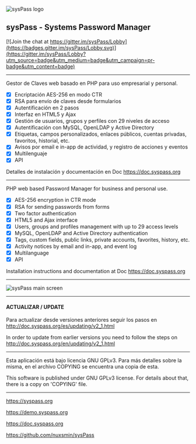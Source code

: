 ![sysPass logo](https://syspass.org/assets/imgs/syspass_bg_bluegrey.png)

## sysPass - Systems Password Manager

[![Join the chat at https://gitter.im/sysPass/Lobby](https://badges.gitter.im/sysPass/Lobby.svg)](https://gitter.im/sysPass/Lobby?utm_source=badge&utm_medium=badge&utm_campaign=pr-badge&utm_content=badge)

----------------

Gestor de Claves web basado en PHP para uso empresarial y personal.

- [x] Encriptación AES-256 en modo CTR
- [x] RSA para envío de claves desde formularios
- [x] Autentificación en 2 pasos
- [x] Interfaz en HTML5 y Ajax
- [x] Gestión de usuarios, grupos y perfiles con 29 niveles de acceso
- [x] Autentificación con MySQL, OpenLDAP y Active Directory
- [x] Etiquetas, campos personalizados, enlaces públicos, cuentas privadas, favoritos, historial, etc. 
- [x] Avisos por email e in-app de actividad, y registro de acciones y eventos
- [x] Multilenguaje
- [x] API

Detalles de instalación y documentación en Doc https://doc.syspass.org

----------------

PHP web based Password Manager for business and personal use.

- [x] AES-256 encryption in CTR mode
- [x] RSA for sending passwords from forms
- [x] Two factor authentication
- [x] HTML5 and Ajax interface
- [x] Users, groups and profiles management with up to 29 access levels
- [x] MySQL, OpenLDAP and Active Directory authentication
- [x] Tags, custom fields, public links, private accounts, favorites, history, etc.
- [x] Activity notices by email and in-app, and event log
- [x] Multilanguage
- [x] API

Installation instructions and documentation at Doc https://doc.syspass.org

----------------

![sysPass main screen](https://syspass.org/assets/imgs/app/layout_1.png)

----------------

#### ACTUALIZAR / UPDATE

Para actualizar desde versiones anteriores seguir los pasos en http://doc.syspass.org/es/updating/v2_1.html

In order to update from earlier versions you need to follow the steps on http://doc.syspass.org/en/updating/v2_1.html

----------------

Esta aplicación está bajo licencia GNU GPLv3. Para más detalles sobre la misma, 
en el archivo COPYING se encuentra una copia de esta.

This software is published under GNU GPLv3 license. For details about that, there is
a copy on 'COPYING' file.

----------------

https://syspass.org

https://demo.syspass.org

https://doc.syspass.org

https://github.com/nuxsmin/sysPass
